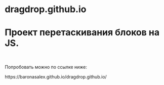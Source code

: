 # dragdrop.github.io

<h1>Проект перетаскивания блоков на JS. </h1> </br>
<p>Попробовать можно по ссылке ниже:</p>
https://baronasalex.github.io/dragdrop.github.io/
